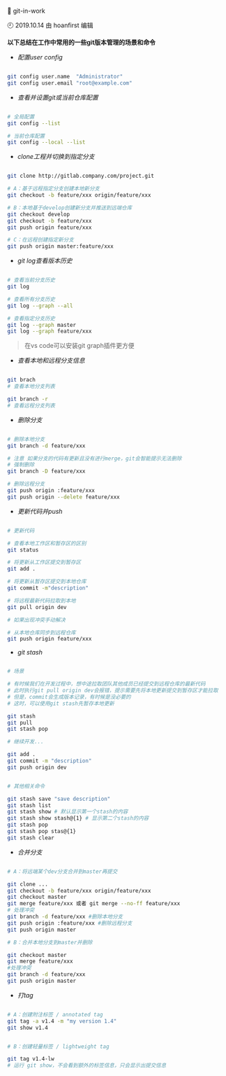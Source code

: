 🐾 git-in-work

🕘 2019.10.14 由 hoanfirst 编辑


**以下总结在工作中常用的一些git版本管理的场景和命令**

- *配置user config*

```bash

git config user.name  "Administrator"
git config user.email "root@example.com"

```

- *查看并设置git或当前仓库配置*

```bash

# 全局配置
git config --list

# 当前仓库配置
git config --local --list

```

- *clone工程并切换到指定分支*

```bash

git clone http://gitlab.company.com/project.git

# A：基于远程指定分支创建本地新分支
git checkout -b feature/xxx origin/feature/xxx

# B：本地基于develop创建新分支并推送到远端仓库
git checkout develop
git checkout -b feature/xxx
git push origin feature/xxx

# C：在远程创建指定新分支
git push origin master:feature/xxx

```

- *git log查看版本历史*

```bash

# 查看当前分支历史
git log 

# 查看所有分支历史
git log --graph --all

# 查看指定分支历史
git log --graph master
git log --graph feature/xxx

```

> 在vs code可以安装git graph插件更方便


 - *查看本地和远程分支信息*

```bash

git brach
# 查看本地分支列表

git branch -r
# 查看远程分支列表

```


- *删除分支*

```bash

# 删除本地分支
git branch -d feature/xxx

# 注意 如果分支的代码有更新且没有进行merge，git会智能提示无法删除
# 强制删除
git branch -D feature/xxx

# 删除远程分支
git push origin :feature/xxx
git push origin --delete feature/xxx

```

- *更新代码并push*

```bash

# 更新代码

# 查看本地工作区和暂存区的区别
git status

# 将更新从工作区提交到暂存区
git add .

# 将更新从暂存区提交到本地仓库
git commit -m"description"

# 将远程最新代码拉取到本地
git pull origin dev

# 如果出现冲突手动解决

# 从本地仓库同步到远程仓库
git push origin feature/xxx

```


- *git stash*

```bash

# 场景

# 有时候我们在开发过程中，想中途拉取团队其他成员已经提交到远程仓库的最新代码
# 此时执行git pull origin dev会报错，提示需要先将本地更新提交到暂存区才能拉取
# 但是，commit会生成版本记录，有时候是没必要的
# 这时，可以使用git stash先暂存本地更新

git stash
git pull
git stash pop

# 继续开发...

git add .
git commit -m "description"
git push origin dev


# 其他相关命令

git stash save "save description"
git stash list
git stash show # 默认显示第一个stash的内容
git stash show stash@{1} # 显示第二个stash的内容
git stash pop
git stash pop stas@{1}
git stash clear

```


- *合并分支*

```bash

# A：将远端某个dev分支合并到master再提交

git clone ...
git checkout -b feature/xxx origin/feature/xxx
git checkout master
git merge feature/xxx 或者 git merge --no-ff feature/xxx
# 处理冲突
git branch -d feature/xxx #删除本地分支
git push origin :feature/xxx #删除远程分支
git push origin master

# B：合并本地分支到master并删除

git checkout master
git merge feature/xxx
#处理冲突
git branch -d feature/xxx
git push origin master

```


- *打tag*

```bash

# A：创建附注标签 / annotated tag
git tag -a v1.4 -m "my version 1.4"
git show v1.4


# B：创建轻量标签 / lightweight tag

git tag v1.4-lw
# 运行 git show，不会看到额外的标签信息，只会显示出提交信息

```




